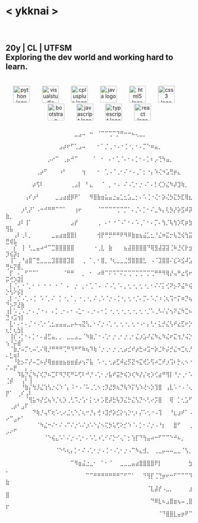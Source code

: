 <h1 align="left">< ykknai ></h1>

###

<br clear="both">

<h2 align="left">20y  |  CL | UTFSM<br>Exploring the dev world and working hard to learn.</h2>

###

<br clear="both">

<div align="center">
  <img src="https://cdn.jsdelivr.net/gh/devicons/devicon/icons/python/python-original.svg" height="45" alt="python logo"  />
  <img width="25" />
  <img src="https://cdn.jsdelivr.net/gh/devicons/devicon/icons/visualstudio/visualstudio-plain.svg" height="45" alt="visualstudio logo"  />
  <img width="25" />
  <img src="https://cdn.jsdelivr.net/gh/devicons/devicon/icons/cplusplus/cplusplus-original.svg" height="45" alt="cplusplus logo"  />
  <img width="25" />
  <img src="https://cdn.jsdelivr.net/gh/devicons/devicon/icons/java/java-original.svg" height="45" alt="java logo"  />
  <img width="25" />
  <img src="https://cdn.jsdelivr.net/gh/devicons/devicon/icons/html5/html5-original.svg" height="45" alt="html5 logo"  />
  <img width="25" />
  <img src="https://cdn.jsdelivr.net/gh/devicons/devicon/icons/css3/css3-original.svg" height="45" alt="css3 logo"  />
  <img width="25" />
  <img src="https://cdn.jsdelivr.net/gh/devicons/devicon/icons/bootstrap/bootstrap-original.svg" height="45" alt="bootstrap logo"  />
  <img width="25" />
  <img src="https://cdn.jsdelivr.net/gh/devicons/devicon/icons/javascript/javascript-original.svg" height="45" alt="javascript logo"  />
  <img width="25" />
  <img src="https://cdn.jsdelivr.net/gh/devicons/devicon/icons/typescript/typescript-original.svg" height="45" alt="typescript logo"  />
  <img width="25" />
  <img src="https://cdn.jsdelivr.net/gh/devicons/devicon/icons/react/react-original.svg" height="45" alt="react logo"  />
</div>

###

<p align="left">⠀⠀⠀⠀⠀⠀⠀⠀⠀⠀⠀⠀⠀⠀⠀⠀⠀⠀⣀⣠⠤⠀⠒⠀⠈⠉⠉⢉⠉⡙⠛⠒⠒⠦⢄⣀⡀⠀⠀⠀⠀⠀⠀⠀⠀⠀⠀⠀⠀⠀⠀⠀⠀⠀⠀⠀<br>⠀⠀⠀⠀⠀⠀⠀⠀⠀⠀⠀⠀⠀⠀⣠⡴⠖⠋⢁⣠⠤⠀⠀⠀⠂⠁⡈⢀⠐⠠⠐⢈⠐⡀⠂⠄⡉⠑⠶⣤⡀⠀⠀⠀⠀⠀⠀⠀⠀⠀⠀⠀⠀⠀⠀⠀<br>⠀⠀⠀⠀⠀⠀⠀⠀⠀⠀⠀⡠⠔⠉⠀⢀⡤⠚⠉⠀⠀⠀⠀⠁⠀⠂⠀⠄⠂⢁⠈⠄⠂⠄⡁⠂⠄⡁⠆⡠⢙⠳⣤⡀⠀⠀⠀⠀⠀⠀⠀⠀⠀⠀⠀⠀<br>⠀⠀⠀⠀⠀⠀⠀⠀⢀⡴⠋⠀⠀⠀⠰⠃⠀⠀⠀⠀⢲⠀⠀⠀⠂⠀⢁⠠⠈⢀⠂⠌⠐⠠⢀⠁⡂⠐⡄⠱⢌⠲⣡⢛⡶⣄⠀⠀⠀⠀⠀⠀⠀⠀⠀⠀<br>⠀⠀⠀⠀⠀⠀⠀⡴⢫⠇⠀⠀⠀⠀⠀⠀⠀⢀⣠⡇⠀⠃⣄⠀⠀⠈⠀⡀⠐⠠⠀⠌⠠⢁⠂⡐⠠⠁⠄⡃⢎⡱⣌⠳⡼⣹⢷⡀⠀⠀⠀⠀⠀⠀⠀⠀<br>⠀⠀⠀⠀⠀⢠⠎⡰⠃⠀⠀⠀⠀⣀⣠⣴⣾⡿⠟⠁⠀⠀⠻⣿⣷⣶⣥⣤⣐⣤⣁⣂⣡⣀⡂⠄⠡⢈⠐⢌⠂⡵⢌⡳⣍⡳⣏⢿⣆⠀⠀⠀⠀⠀⠀⠀<br>⠀⠀⠀⠀⡰⢃⡜⠁⠠⠒⠚⠛⠛⠉⠉⠁⠀⠀⢰⠖⠀⠀⠀⠀⠈⠉⠉⠉⠉⢉⠉⡉⠁⠄⡈⠄⡁⠂⠌⣀⠳⡄⢇⡳⡜⡵⣫⠾⡽⣷⡀⠀⠀⠀⠀⠀<br>⠀⠀⠀⣰⠇⢸⠁⠀⠀⠀⠀⠀⠀⠀⠀⠀⠀⣠⡞⠀⠀⠀⠀⠀⢀⠀⠄⠂⠐⠈⠠⠁⠂⠄⠡⢀⠁⠂⠄⡉⠄⢳⡈⢧⢳⡱⢏⡶⣳⢻⣧⠀⠀⠀⠀⠀<br>⠀⠀⢠⠇⢀⠇⡀⠀⠀⠀⠀⠀⣀⣤⣴⣶⣿⣿⡇⠀⠀⠀⠀⠀⢺⡟⠛⡛⠛⠛⠟⠻⠿⣷⣶⣦⣬⣁⣂⠘⣌⠶⣍⡒⢧⣙⢮⢳⣭⣛⢾⣧⠀⠀⠀⠀<br>⠀⠀⡎⠀⢸⠀⢃⣀⣤⠴⠚⠉⣉⣿⣿⣿⣿⣿⠀⠀⠀⠀⠀⠐⢀⣇⠀⣷⠀⠀⠀⣦⣼⣿⣿⣿⣿⠙⢿⣻⣼⣽⣽⢈⠷⣘⢎⡗⣲⡹⢮⡽⡆⠀⠀⠀<br>⠀⢸⠁⢀⠘⣴⣿⠉⣛⣀⣀⣀⣹⣿⣿⣿⣹⣿⠀⠀⢀⠀⠁⡀⠂⣿⡀⠘⢆⣀⣀⣈⣻⣿⣿⣿⣃⠀⠠⠈⣹⣿⣿⠌⣎⠵⣪⠼⣡⢛⠦⡝⣿⡀⠀⠀<br>⠀⡏⠀⠄⡀⠋⠉⠉⠁⠀⠀⠀⠀⠀⠀⠈⠛⠛⠀⠀⡀⠀⠂⠀⠴⠿⠉⠍⠩⠉⠍⡉⢉⠉⡉⢉⠉⡉⢉⠛⠛⠻⢿⡜⢤⠛⣔⢫⠖⡭⢚⡱⣽⡇⠀⠀<br>⠀⡇⡈⠄⠐⠈⡀⠂⠐⠀⠂⠐⠀⠂⠈⠀⠄⠀⡐⠀⡀⠂⢁⠈⠠⠀⠌⠠⢁⠈⠄⡀⢂⠐⡀⢂⠐⡀⠂⠌⠌⡅⢊⠝⡢⠝⣬⠓⢮⡑⢣⠕⡮⡇⠀⠀<br>⢀⡇⠐⡈⠠⢁⠠⢈⠀⠡⠈⡀⠌⠀⡁⠐⡀⠁⡀⠐⢀⠐⡀⠌⢀⠡⠈⡐⠠⢈⠐⡀⢂⠐⡈⠄⡉⠄⠡⡈⠰⢈⢆⢩⠒⡍⠶⡙⢦⠙⡢⠝⣜⣷⠀⠀<br>⢰⡇⠡⢀⠡⢀⠂⠄⡈⠐⠠⠀⠄⡁⢀⠂⠄⠂⠠⣁⠂⠠⢀⠂⠄⠂⡁⠐⡀⢂⠐⡀⢂⠐⡀⢂⠐⡈⠡⢀⠣⠌⡌⢢⠝⣌⠳⣉⠦⣙⠰⣩⢲⡇⠀⠀<br>⠀⣇⠂⠄⠂⠄⡈⠐⠠⢁⠂⢁⣂⣤⣤⣤⣀⡤⠦⢤⣝⢣⡀⠂⠌⡐⠠⢁⠐⡀⢂⠐⡀⢂⠐⠠⠂⡄⢃⠂⣅⡚⣌⢣⠞⣔⣋⠖⡑⢆⡃⢆⣳⡇⠀⠀<br>⠀⢸⡎⠠⡁⠂⠄⡁⠂⠄⣼⣋⣤⡀⡀⠀⣀⣀⣠⣀⠈⠳⣷⡈⠐⠠⢁⠂⡐⢀⠂⡐⢀⠂⣌⡰⣡⠜⣌⠳⣄⠳⣌⠖⣍⢲⡘⢬⡑⢢⠘⡬⣾⠁⠀⠀<br>⠀⠈⣷⡐⠤⡉⢂⠤⢁⠌⢿⡘⠛⠛⠛⢉⠛⠹⠛⠋⠷⢦⠹⢷⠈⡐⢀⠂⡐⢀⢂⡴⣊⠞⡴⣓⠴⣩⠒⡵⣈⠗⡬⡚⣌⠲⣉⢆⡘⠄⣃⢶⠇⠀⠀⠀<br>⠀⠀⠘⣗⡢⠍⡜⠤⣉⠦⡜⢿⣶⣶⣶⣦⣶⣶⣾⡴⢢⠍⣧⠀⠡⠐⡀⢂⡴⣋⠾⣔⡫⣝⠲⣍⢞⡡⢫⠴⣉⠞⡰⢩⠆⡓⢄⠢⠐⠌⠤⡟⠀⠀⡄⢀<br>⠀⠀⠀⠹⣧⡙⣌⠳⡌⢎⡙⠦⣉⠏⠻⡙⢏⠛⠥⢋⠇⠚⡘⠠⢁⠂⡐⣧⠞⣭⡓⢮⡱⢎⠳⡜⡌⢖⡱⢊⣴⠛⢻⡇⠘⡐⢀⠂⠡⢈⡾⠀⠀⢠⠃⢸<br>⠀⠀⠀⠀⠘⣷⡌⢳⡸⣌⢱⢣⡐⢌⠱⠈⡄⠨⠐⠠⠈⠥⢀⢁⠢⢐⡹⣜⡻⢦⡙⢧⠱⡍⢣⠱⢜⠢⡱⢹⣿⠀⢠⣇⠡⠐⠠⠈⢄⡟⠁⠀⢀⠎⢠⠇<br>⠀⠀⠀⠀⠀⠈⢻⣥⠲⡜⣊⢦⠱⡈⢆⡱⢀⢃⠩⡐⢡⠂⡅⢂⠆⡡⣟⡼⣓⢧⡹⣌⡓⣌⢣⡙⠢⢃⠔⡩⣿⠀⠀⢿⠀⡁⢂⣡⠋⠀⢀⡴⠃⣠⠏⠀<br>⠀⠀⠀⠀⠀⠀⠀⠙⢷⡘⢤⠋⢖⠡⢂⠔⣈⢂⠑⡈⢆⠒⡘⡄⢚⠰⣹⡚⡵⣊⡕⢢⡑⢂⠆⡌⠡⢂⠐⠠⢹⠀⠀⠘⣆⣰⠞⠁⠠⠔⠉⣠⠖⠁⠀⠀<br>⠀⠀⠀⠀⠀⠀⠀⠀⠈⠳⣌⠒⠌⠂⠌⠠⠉⠌⡐⠡⠌⡰⠡⠑⡌⠢⢍⡳⢥⢋⠕⡊⠱⠈⠄⡁⠂⠌⡐⠠⠘⡆⠀⠀⣿⠋⠀⠀⢀⡠⠔⠋⠀⠀⠀⠀<br>⠀⠀⠀⠀⠀⠀⠀⠀⠀⠀⠈⠑⢮⣄⠡⠁⠌⡐⠠⢁⠂⠄⠡⢁⠰⢁⠊⠌⡑⠊⢄⠁⡂⢱⡏⠙⢳⣤⠴⠒⠋⠉⠉⠑⠚⠦⡀⠀⠀⠀⠀⠀⠀⠀⠀⠀<br>⠀⠀⠀⠀⠀⠀⠀⠀⠀⠀⠀⠀⠀⠈⠑⠣⢆⡄⡁⠂⠌⠠⢁⠂⡐⠠⢈⠐⠠⢁⠂⡐⠠⠉⠳⣄⣺⡀⠀⢀⣀⡤⠤⠤⣀⣀⠈⢣⡀⠀⠀⠀⠀⠀⠀⠀<br>⠀⠀⠀⠀⠀⠀⠀⠀⠀⠀⠀⠀⠀⠀⠀⠀⠀⠉⠻⣶⣬⣐⣀⠂⠀⠁⠂⠈⠀⠀⣀⣀⣀⣤⣴⣿⣿⣿⣿⠟⡇⠀⠀⠀⠀⠀⠀⠀⣳⡀⠀⠀⠀⠀⠀⠀<br>⠀⠀⠀⠀⠀⠀⠀⠀⠀⠀⠀⠀⠀⠀⠀⠀⠀⠀⠀⠀⠀⠉⠉⠛⠛⠛⠛⠛⠛⠛⠉⠋⠉⠁⠀⠀⠙⢻⡏⢈⢙⡶⠖⠒⠋⠉⠉⠉⠹⣷⠀⠀⠀⠀⠀⠀<br>⠀⠀⠀⠀⠀⠀⠀⠀⠀⠀⠀⠀⠀⠀⠀⠀⠀⠀⠀⠀⠀⠀⠀⠀⠀⠀⠀⠀⠀⠀⠀⠀⠀⠀⠀⠀⠀⠈⣇⣼⡞⠠⣀⡀⠀⠀⠀⠀⣰⣿⠀⠀⠀⠀⠀⠀<br>⠀⠀⠀⠀⠀⠀⠀⠀⠀⠀⠀⠀⠀⠀⠀⠀⠀⠀⠀⠀⠀⠀⠀⠀⠀⠀⠀⠀⠀⠀⠀⠀⠀⠀⠀⠀⠀⠀⠙⠿⣇⠦⣠⣿⣶⢦⠤⢀⣿⠏⠀⠀⠀⠀⠀⠀<br>⠀⠀⠀⠀⠀⠀⠀⠀⠀⠀⠀⠀⠀⠀⠀⠀⠀⠀⠀⠀⠀⠀⠀⠀⠀⠀⠀⠀⠀⠀⠀⠀⠀⠀⠀⠀⠀⠀⠀⠀⠈⠙⣿⣿⣇⣤⡶⠟⠉⠀⠀⠀⠀⠀⠀⠀</p>

###
